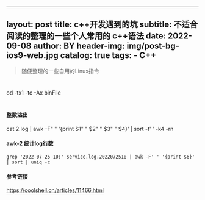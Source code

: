 
---
layout:     post
title:      c++开发遇到的坑
subtitle:   不适合阅读的整理的一些个人常用的 c++语法
date:       2022-09-08
author:     BY
header-img: img/post-bg-ios9-web.jpg
catalog: true
tags:
    - C++
---

>随便整理的一些自用的Linux指令

# 
  
  od -tx1 -tc -Ax binFile

# 

#### 整数溢出
  cat 2.log | awk -F" " '{print $1" " $2" " $3" " $4}'  | sort -t' ' -k4 -rn
#### awk-2 统计log行数
	grep '2022-07-25 10:' service.log.2022072510 | awk -F' ' '{print $6}' | sort | uniq -c
 
 
 
#### 参考链接
https://coolshell.cn/articles/11466.html

